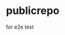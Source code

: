 # publicrepo
for e2e test





































































































































































































































































































































































































































































































































































































































































































































































































































































































































































































































































































































































































































































































































































































































































































































































































































































































































































































































































































































































































































































































































































































































































































































































































































































































































































































































































































































